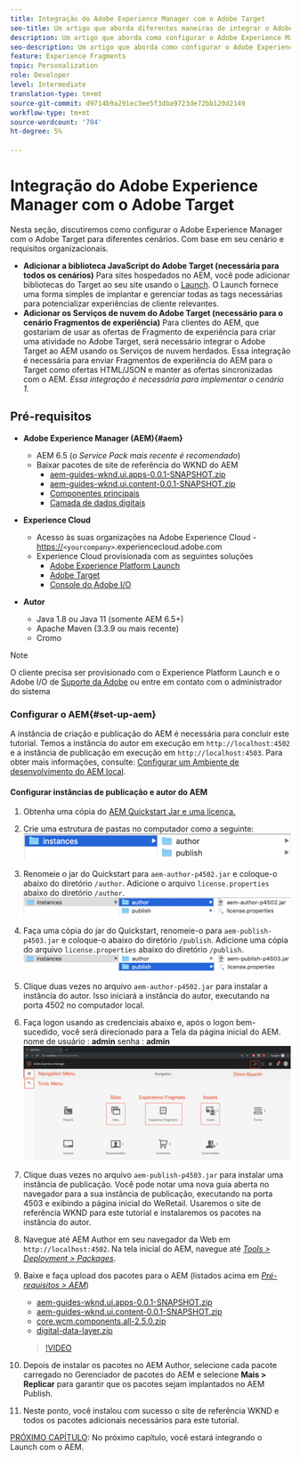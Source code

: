 ```yaml
---
title: Integração do Adobe Experience Manager com o Adobe Target
seo-title: Um artigo que aborda diferentes maneiras de integrar o Adobe Experience Manager (AEM) ao Adobe Target para fornecer conteúdo personalizado.
description: Um artigo que aborda como configurar o Adobe Experience Manager com o Adobe Target para diferentes cenários.
seo-description: Um artigo que aborda como configurar o Adobe Experience Manager com o Adobe Target para diferentes cenários.
feature: Experience Fragments
topic: Personalization
role: Developer
level: Intermediate
translation-type: tm+mt
source-git-commit: d9714b9a291ec3ee5f3dba9723de72bb120d2149
workflow-type: tm+mt
source-wordcount: '704'
ht-degree: 5%

---
```



# Integração do Adobe Experience Manager com o Adobe Target

Nesta seção, discutiremos como configurar o Adobe Experience Manager com o Adobe Target para diferentes cenários. Com base em seu cenário e requisitos organizacionais.

* **Adicionar a biblioteca JavaScript do Adobe Target (necessária para todos os cenários)**
Para sites hospedados no AEM, você pode adicionar bibliotecas do Target ao seu site usando o  [Launch](https://docs.adobe.com/content/help/en/launch/using/overview.html). O Launch fornece uma forma simples de implantar e gerenciar todas as tags necessárias para potencializar experiências de cliente relevantes.
* **Adicionar os Serviços de nuvem do Adobe Target (necessário para o cenário Fragmentos de experiência)**
Para clientes do AEM, que gostariam de usar as ofertas de Fragmento de experiência para criar uma atividade no Adobe Target, será necessário integrar o Adobe Target ao AEM usando os Serviços de nuvem herdados. Essa integração é necessária para enviar Fragmentos de experiência do AEM para o Target como ofertas HTML/JSON e manter as ofertas sincronizadas com o AEM. 
*Essa integração é necessária para implementar o cenário 1.*

## Pré-requisitos

* **Adobe Experience Manager (AEM){#aem}**
   * AEM 6.5 (*o Service Pack mais recente é recomendado*)
   * Baixar pacotes de site de referência do WKND do AEM
      * [aem-guides-wknd.ui.apps-0.0.1-SNAPSHOT.zip](https://github.com/adobe/aem-guides-wknd/releases/download/archetype-18.1/aem-guides-wknd.ui.apps-0.0.1-SNAPSHOT.zip)
      * [aem-guides-wknd.ui.content-0.0.1-SNAPSHOT.zip](https://github.com/adobe/aem-guides-wknd/releases/download/archetype-18.1/aem-guides-wknd.ui.content-0.0.1-SNAPSHOT.zip)
      * [Componentes principais](https://github.com/adobe/aem-core-wcm-components/releases/download/core.wcm.components.reactor-2.5.0/core.wcm.components.all-2.5.0.zip)
      * [Camada de dados digitais](assets/implementation/digital-data-layer.zip)

* **Experience Cloud**
   * Acesso às suas organizações na Adobe Experience Cloud - <https://>`<yourcompany>`.experiencecloud.adobe.com
   * Experience Cloud provisionada com as seguintes soluções
      * [Adobe Experience Platform Launch](https://experiencecloud.adobe.com)
      * [Adobe Target](https://experiencecloud.adobe.com)
      * [Console do Adobe I/O](https://console.adobe.io)

* **Autor**
   * Java 1.8 ou Java 11 (somente AEM 6.5+)
   * Apache Maven (3.3.9 ou mais recente)
   * Cromo

>[!NOTE]
>
> O cliente precisa ser provisionado com o Experience Platform Launch e o Adobe I/O de [Suporte da Adobe](https://helpx.adobe.com/br/contact/enterprise-support.ec.html) ou entre em contato com o administrador do sistema

### Configurar o AEM{#set-up-aem}

A instância de criação e publicação do AEM é necessária para concluir este tutorial. Temos a instância do autor em execução em `http://localhost:4502` e a instância de publicação em execução em `http://localhost:4503`. Para obter mais informações, consulte: [Configurar um Ambiente de desenvolvimento do AEM local](https://helpx.adobe.com/experience-manager/kt/platform-repository/using/local-aem-dev-environment-article-setup.html).

#### Configurar instâncias de publicação e autor do AEM

1. Obtenha uma cópia do [AEM Quickstart Jar e uma licença.](https://helpx.adobe.com/experience-manager/6-5/sites/deploying/using/deploy.html#GettingtheSoftware)
2. Crie uma estrutura de pastas no computador como a seguinte:
   ![Estrutura da pasta](assets/implementation/aem-setup-1.png)
3. Renomeie o jar do Quickstart para `aem-author-p4502.jar` e coloque-o abaixo do diretório `/author`. Adicione o arquivo `license.properties` abaixo do diretório `/author`.
   ![Instância de autor do AEM](assets/implementation/aem-setup-author.png)
4. Faça uma cópia do jar do Quickstart, renomeie-o para `aem-publish-p4503.jar` e coloque-o abaixo do diretório `/publish`. Adicione uma cópia do arquivo `license.properties` abaixo do diretório `/publish`.
   ![Instância de publicação do AEM](assets/implementation/aem-setup-publish.png)
5. Clique duas vezes no arquivo `aem-author-p4502.jar` para instalar a instância do autor. Isso iniciará a instância do autor, executando na porta 4502 no computador local.
6. Faça logon usando as credenciais abaixo e, após o logon bem-sucedido, você será direcionado para a Tela da página inicial do AEM.
nome de usuário : **admin**
senha : **admin**
   ![Instância de publicação do AEM](assets/implementation/aem-author-home-page.png)
7. Clique duas vezes no arquivo `aem-publish-p4503.jar` para instalar uma instância de publicação. Você pode notar uma nova guia aberta no navegador para a sua instância de publicação, executando na porta 4503 e exibindo a página inicial do WeRetail. Usaremos o site de referência WKND para este tutorial e instalaremos os pacotes na instância do autor.
8. Navegue até AEM Author em seu navegador da Web em `http://localhost:4502`. Na tela inicial do AEM, navegue até *[Tools > Deployment > Packages](http://localhost:4502/crx/packmgr/index.jsp)*.
9. Baixe e faça upload dos pacotes para o AEM (listados acima em *[Pré-requisitos > AEM](#aem)*)
   * [aem-guides-wknd.ui.apps-0.0.1-SNAPSHOT.zip](https://github.com/adobe/aem-guides-wknd/releases/download/archetype-18.1/aem-guides-wknd.ui.apps-0.0.1-SNAPSHOT.zip)
   * [aem-guides-wknd.ui.content-0.0.1-SNAPSHOT.zip](https://github.com/adobe/aem-guides-wknd/releases/download/archetype-18.1/aem-guides-wknd.ui.content-0.0.1-SNAPSHOT.zip)
   * [core.wcm.components.all-2.5.0.zip](https://github.com/adobe/aem-core-wcm-components/releases/download/core.wcm.components.reactor-2.5.0/core.wcm.components.all-2.5.0.zip)
   * [digital-data-layer.zip](assets/implementation/digital-data-layer.zip)

   >[!VIDEO](https://video.tv.adobe.com/v/28377?quality=12&learn=on)
10. Depois de instalar os pacotes no AEM Author, selecione cada pacote carregado no Gerenciador de pacotes do AEM e selecione **Mais > Replicar** para garantir que os pacotes sejam implantados no AEM Publish.
11. Neste ponto, você instalou com sucesso o site de referência WKND e todos os pacotes adicionais necessários para este tutorial.

[PRÓXIMO CAPÍTULO](./using-launch-adobe-io.md): No próximo capítulo, você estará integrando o Launch com o AEM.
